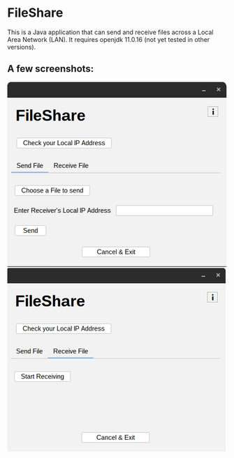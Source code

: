 # FileShare
This is a Java application that can send and receive files across a Local Area Network (LAN). It requires openjdk 11.0.16 (not yet tested in other versions).

## A few screenshots:
![Send tab screenshot](https://github.com/AbinashChetia/FileShare/blob/main/sendSS.png)
![Receive tab screenshot](https://github.com/AbinashChetia/FileShare/blob/main/receiveSS.png)
